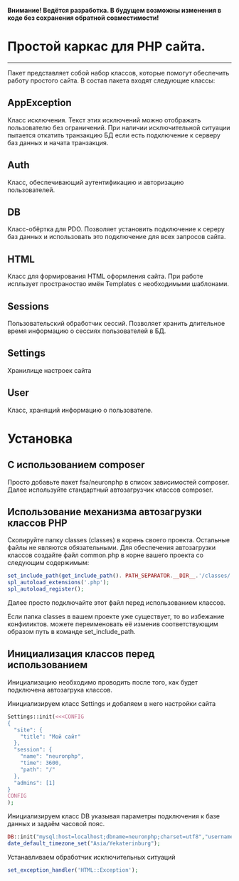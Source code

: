**Внимание! Ведётся разработка. В будущем возможны изменения в коде без сохранения обратной совместимости!**
# Простой каркас для PHP сайта.
---
Пакет представляет собой набор классов, которые помогут обеспечить работу простого сайта.
В состав пакета входят следующие классы:
## AppException
Класс исключения. Текст этих исключений можно отображать пользователю без ограничений.
При наличии исключительной ситуации пытается откатить транзакцию БД если есть подключение к серверу баз данных и начата транзакция.
## Auth
Класс, обеспечивающий аутентификацию и авторизацию пользователей.
## DB
Класс-обёртка для PDO. Позволяет установить подключение к сереру баз данных и использовать это подключение для всех запросов сайта.
## HTML
Класс для формирования HTML оформления сайта. При работе испльзует пространоство имён Templates с необходимыми шаблонами.
## Sessions
Пользовательский обработчик сессий. Позволяет хранить длительное время информацию о сессиях пользователей в БД.
## Settings
Хранилище настроек сайта
## User
Класс, хранящий информацию о пользователе.

# Установка
## С использованием composer
Просто добавьте пакет fsa/neuronphp в список зависимостей composer.
Далее используйте стандартный автозагрузчик классов composer.
## Использование механизма автозагрузки классов PHP
Скопируйте папку classes (classes) в корень своего проекта. Остальные файлы
не являются обязательными. Для обеспечения автозагрузки классов создайте файл
common.php в корне вашего проекта со следующим содержимым:
```php
set_include_path(get_include_path(). PATH_SEPARATOR.__DIR__.'/classes/');
spl_autoload_extensions('.php');
spl_autoload_register();
```
Далее просто подключайте этот файл перед использованием классов.

Если папка classes в вашем проекте уже существует, то во избежание конфиликтов.
можете переименовать её изменив соответствующим образом путь в команде
set_include_path.

## Инициализация классов перед использованием
Инициализацию необходимо проводить после того, как будет подключена автозагрука классов.

Инициализируем класс Settings и добаляем в него настройки сайта
```php
Settings::init(<<<CONFIG
{
  "site": {
    "title": "Мой сайт"
  },
  "session": {
    "name": "neuronphp",
    "time": 3600,
    "path": "/"
  },
  "admins": [1]
}
CONFIG
);
```
Инициализируем класс DB указывая параметры подключения к базе данных и задаём часовой пояс.
```php
DB::init("mysql:host=localhost;dbname=neuronphp;charset=utf8","username","password",'SET TIME_ZONE="Asia/Yekaterinburg"');
date_default_timezone_set("Asia/Yekaterinburg");
```
Устанавливаем обработчик исключительных ситуаций
```php
set_exception_handler('HTML::Exception');
```